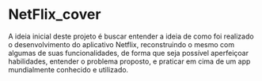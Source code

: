 # NetFlix_cover

A ideia inicial deste projeto é buscar entender a ideia de como foi realizado o desenvolvimento do aplicativo Netflix, reconstruindo o mesmo com algumas de suas funcionalidades, 
de forma que seja possível aperfeiçoar habilidades, entender o problema proposto, e praticar em cima de um app mundialmente conhecido e utilizado.
